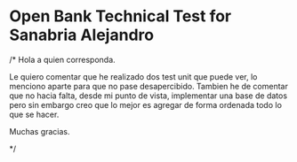 # Open Bank Technical Test for Sanabria Alejandro

/* Hola a quien corresponda.

Le quiero comentar que he realizado dos test unit que puede ver, lo menciono aparte para que no pase desapercibido.
Tambien he de comentar que no hacia falta, desde mi punto de vista, implementar una base de datos pero sin embargo 
creo que lo mejor es agregar de forma ordenada todo lo que se hacer.

Muchas gracias.

*/
